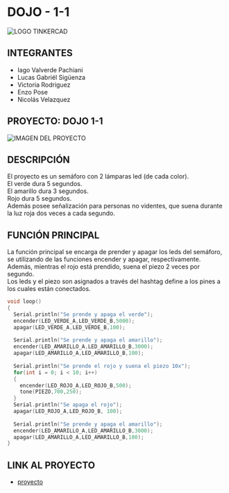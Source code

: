 # DOJO - 1-1 

![LOGO TINKERCAD](https://github.com/iagovalverde/EjemploDocumentacion/blob/main/img/ArduinoTinkercad.jpg)

## INTEGRANTES
* Iago Valverde Pachiani
* Lucas Gabriél Sigüenza
* Victoria Rodriguez  
* Enzo Pose
* Nicolás Velazquez


## PROYECTO: DOJO 1-1

![IMAGEN DEL PROYECTO](https://i.im.ge/2023/04/25/LbqHzC.dojo-1-1-tinkercad.jpg)

## DESCRIPCIÓN

El proyecto es un semáforo con 2 lámparas led (de cada color). <br/>
El verde dura 5 segundos. <br/>
El amarillo dura 3 segundos. <br/>
Rojo dura 5 segundos.<br/>
Además posee señalización para personas no videntes, que suena durante la luz roja dos veces a cada segundo.

## FUNCIÓN PRINCIPAL

La función principal se encarga de prender y apagar los leds del semáforo, se utilizando de las funciones encender y apagar, respectivamente. <br/>
Además, mientras el rojo está prendido, suena el piezo 2 veces por segundo. <br/>
Los leds y el piezo son asignados a través del hashtag define a los pines a los cuales están conectados.

```C++ 
void loop()
{
  Serial.println("Se prende y apaga el verde");
  encender(LED_VERDE_A,LED_VERDE_B,5000);
  apagar(LED_VERDE_A,LED_VERDE_B,100);
  
  Serial.println("Se prende y apaga el amarillo");
  encender(LED_AMARILLO_A,LED_AMARILLO_B,3000);
  apagar(LED_AMARILLO_A,LED_AMARILLO_B,100);
  
  Serial.println("Se prende el rojo y suena el piezo 10x");
  for(int i = 0; i < 10; i++)
  {
    encender(LED_ROJO_A,LED_ROJO_B,500);
    tone(PIEZO,700,250);
  }
  Serial.println("Se apaga el rojo");
  apagar(LED_ROJO_A,LED_ROJO_B, 100);
  
  Serial.println("Se prende y apaga el amarillo");
  encender(LED_AMARILLO_A,LED_AMARILLO_B,3000);
  apagar(LED_AMARILLO_A,LED_AMARILLO_B,100);
}
```

## LINK AL PROYECTO

* [proyecto](https://www.tinkercad.com/things/76dDInoYdJ1-copy-of-iago-valverde-pachiani-dojo-1-1-div-1d-/editel?sharecode=cDfIfj1akZQv_q2SjwpW7svFTyuQVZkX2JxDTUFSXeo)

